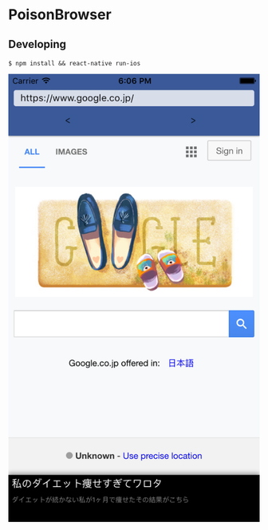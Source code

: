 # PoisonBrowser

## Developing

```
$ npm install && react-native run-ios
```

![](./assets/images/ios.png)
